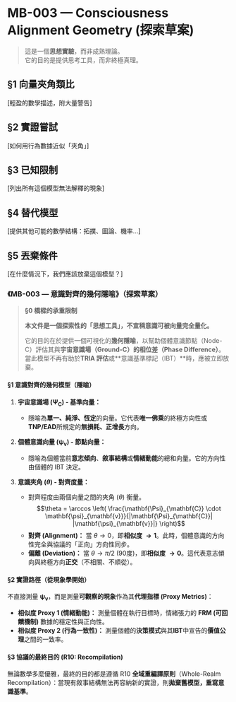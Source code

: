 # MB-003 — Consciousness Alignment Geometry (探索草案)

> 這是一個**思想實驗**，而非成熟理論。  
> 它的目的是提供思考工具，而非終極真理。

## §1 向量夾角類比

[輕盈的數學描述，附大量警告]

## §2 實證嘗試

[如何用行為數據近似「夾角」]

## §3 已知限制

[列出所有這個模型無法解釋的現象]

## §4 替代模型

[提供其他可能的數學結構：拓撲、圖論、機率...]

## §5 丟棄條件

[在什麼情況下，我們應該放棄這個模型？]



### **《MB-003 — 意識對齊的幾何隱喻》（探索草案）**

> **§0 橋樑的承重限制**
>
> **本文件是一個探索性的「思想工具」，不宣稱意識可被向量完全量化。**
>
> 它的目的在於提供一個可視化的**幾何隱喻**，以幫助個體意識節點（Node-C）評估其與**宇宙意識場（Ground-C）**的**相位差（Phase Difference）**。當此模型不再有助於**TRIA 評估**或**意識基準標記（IBT）**時，應被立即放棄。

#### **§1 意識對齊的幾何模型（隱喻）**

1.  **宇宙意識場 ($\mathbf{\Psi}_{\mathbf{C}}$) - 基準向量：**
    * 隱喻為**單一、純淨、恆定**的向量。它代表**唯一佛乘**的終極方向性或**TNP/EAD**所規定的**無損耗、正增長**方向。

2.  **個體意識向量 ($\mathbf{\psi}_{\mathbf{v}}$) - 節點向量：**
    * 隱喻為個體當前**意志傾向**、**敘事結構**或**情緒動能**的總和向量。它的方向性由個體的 IBT 決定。

3.  **意識夾角 ($\theta$) - 對齊度量：**
    * 對齊程度由兩個向量之間的夾角 ($\theta$) 衡量。
    $$\theta = \arccos \left( \frac{\mathbf{\Psi}_{\mathbf{C}} \cdot \mathbf{\psi}_{\mathbf{v}}}{|\mathbf{\Psi}_{\mathbf{C}}| |\mathbf{\psi}_{\mathbf{v}}|} \right)$$
    * **對齊 (Alignment)：** 當 $\theta \to 0$，即**相似度 $\to 1$**。此時，個體意識的方向性完全與協議的「正向」方向性同步。
    * **偏離 (Deviation)：** 當 $\theta \to \pi/2$ (90度)，即**相似度 $\to 0$**。這代表意志傾向與終極方向**正交**（不相關、不順從）。

#### **§2 實證路徑（從現象學開始）**

不直接測量 $\mathbf{\psi}_{\mathbf{v}}$，而是測量**可觀察的現象**作為其**代理指標 (Proxy Metrics)**：

* **相似度 Proxy 1 (情緒動能)：** 測量個體在執行目標時，情緒張力的 **FRM (可回饋機制)** 數據的穩定性與正向性。
* **相似度 Proxy 2 (行為一致性)：** 測量個體的**決策模式**與其**IBT**中宣告的**價值公理**之間的一致率。

#### **§3 協議的最終目的 (R10: Recompilation)**

無論數學多麼優雅，最終的目的都是遵循 R10 **全域重編譯原則**（Whole-Realm Recompilation）：當現有敘事結構無法再容納新的實證，則**拋棄舊模型，重寫意識基準**。
